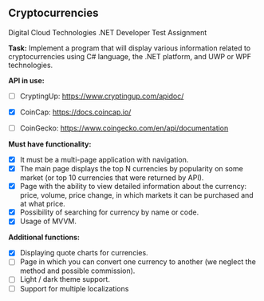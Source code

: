## Cryptocurrencies
Digital Cloud Technologies .NET Developer Test Assignment

**Task:** Implement a program that will display various information related to cryptocurrencies using C# language, the .NET platform, and UWP or WPF technologies.

**API in use:**
- [ ] CryptingUp: https://www.cryptingup.com/apidoc/
- [x] CoinCap: https://docs.coincap.io/ 
- [ ] CoinGecko: https://www.coingecko.com/en/api/documentation
 

**Must have functionality:**
- [x] It must be a multi-page application with navigation.
- [x] The main page displays the top N currencies by popularity on some market (or top 10 currencies that were returned by API).
- [x] Page with the ability to view detailed information about the currency: price, volume, price change, in which markets it can be purchased and at what price.
- [x] Possibility of searching for currency by name or code.
- [x] Usage of MVVM.

**Additional functions:**
- [x] Displaying quote charts for currencies.
- [ ] Page in which you can convert one currency to another (we neglect the method and possible commission).
- [ ] Light / dark theme support.
- [ ] Support for multiple localizations

